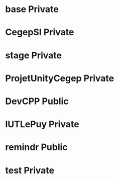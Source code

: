 # base Private
# CegepSI Private
# stage Private
# ProjetUnityCegep Private
# DevCPP Public
# IUTLePuy Private
# remindr Public
# test Private
